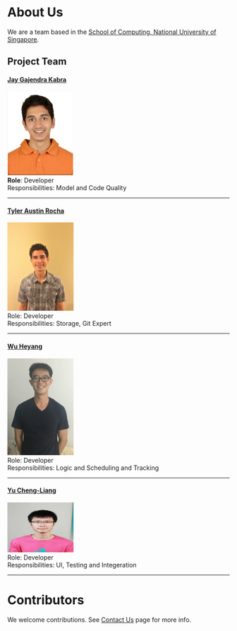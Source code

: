 # About Us

We are a team based in the [School of Computing, National University of Singapore](http://www.comp.nus.edu.sg).

## Project Team

#### [Jay Gajendra Kabra](https://github.com/jay500s)
<img src="images/jay500s.PNG" width="150"><br>
**Role**: Developer <br>
Responsibilities: Model and Code Quality

-----

#### [Tyler Austin Rocha](https://github.com/tylerrocha)
<img src="images/tylerrocha.jpg" width="150"><br>
Role: Developer <br>
Responsibilities: Storage, Git Expert

-----

#### [Wu Heyang](https://github.com/whyCaiJi)
<img src="images/whycaiji.jpg" width="150"><br>
Role: Developer <br>
Responsibilities: Logic and Scheduling and Tracking

-----

#### [Yu Cheng-Liang](https://github.com/nuslarry)
<img src="images/chengliang.jpg" width="150"><br>
Role: Developer <br>
Responsibilities: UI, Testing and Integeration

-----

# Contributors

We welcome contributions. See [Contact Us](ContactUs.md) page for more info.
